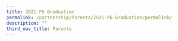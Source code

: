 ```yaml
---
title: 2021 P6 Graduation
permalink: /partnership/Parents/2021-P6-Graduation/permalink/
description: ""
third_nav_title: Parents
---
```


